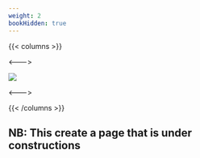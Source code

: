 ```yaml
---
weight: 2
bookHidden: true
---
```


{{< columns >}}

<--->

![](/construction.jpg)

<--->


{{< /columns >}}

## NB: This create a page that is under constructions